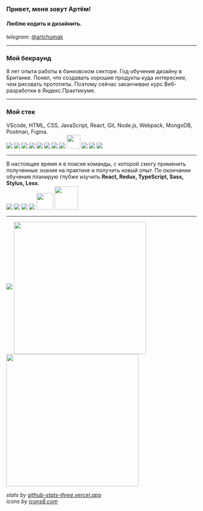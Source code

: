 ### Привет, меня зовут Артём!
#### Люблю кодить и дизайнить.
_telegram:_ [@artchumak](https://t.me/artchumak)

---

### Мой бекраунд
8 лет опыта работы в банковском секторе. Год обучения дизайну в Британке. Понял, что создавать хорошие продукты куда интереснее, чем рисовать прототипы. Поэтому сейчас заканчиваю курс Веб-разработки в Яндекс.Практикуме.

---

### Мой стек
VScode, HTML, CSS, JavaScript, React, Git, Node.js, Webpack, MongoDB, Postman, Figma.  
<img src="https://img.icons8.com/color/36/000000/visual-studio-code-2019.png"/>
<img src="https://img.icons8.com/color/36/000000/html-5--v1.png"/>
<img src="https://img.icons8.com/color/36/000000/css3.png"/>
<img src="https://img.icons8.com/color/36/000000/javascript--v2.png"/>
<img src="https://img.icons8.com/office/32/000000/react.png"/>
<img src="https://img.icons8.com/color/36/000000/git.png"/>
<img src="https://img.icons8.com/color/46/000000/nodejs.png"/>
<img src="https://img.icons8.com/color/36/000000/webpack.png"/>
<img width="36" src="https://camo.githubusercontent.com/343c737112e9fa8817e766cb4806b23bba7f65d6c9e363d57bcb1c24149e4a8e/68747470733a2f2f706e67696d6167652e6e65742f77702d636f6e74656e742f75706c6f6164732f323031382f30352f657870726573732d6a732d706e672d352e706e67"/>
<img src="https://img.icons8.com/color/36/000000/mongodb.png"/>
<img src="https://img.icons8.com/dusk/32/000000/postman-api.png"/>
<img src="https://img.icons8.com/color/32/000000/figma--v1.png"/>

---

В настоящее время я в поиске команды, с которой смогу применить полученные знания на практике и получить новый опыт. По окончании обучения планирую глубже изучить **React, Redux, TypeScript, Sass, Stylus, Less**.  
<img src="https://img.icons8.com/office/32/000000/react.png"/>
<img src="https://img.icons8.com/color/32/000000/redux.png"/>
<img src="https://img.icons8.com/color/36/000000/typescript.png"/>
<img src="https://img.icons8.com/color/36/000000/sass-avatar.png"/>
<img width="44" src="https://cdn.iconscout.com/icon/free/png-512/stylus-2749354-2284744.png"/>
<img  width="62" src="https://s3.amazonaws.com/media-p.slid.es/uploads/451309/images/2235402/icon_less.png"/>

---

<img src="https://www.codewars.com/users/4to.0/badges/small" />

<img align="center" width="350" src="https://github-readme-stats.vercel.app/api/top-langs/?username=artem-chumak&&layout=compact&theme=dracula" />

<img align="center" width="350" src="https://github-readme-stats.vercel.app/api?username=artem-chumak&hide=contribs,issues&theme=dracula" />

_stats by [github-stats-three.vercel.app]_  
_icons by [icons8.com]_

[github-stats-three.vercel.app]: <https://github.com/dylanjamesdev/Github-ReadMe-Stats#:~:text=github-stats-three.vercel.app>  
[icons8.com]: <https://icons8.com/>
